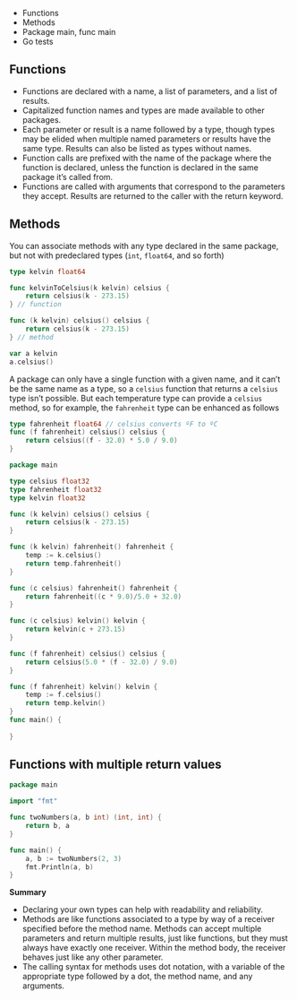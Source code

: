- Functions
- Methods
- Package main, func main
- Go tests
## Functions
- Functions are declared with a name, a list of parameters, and a list of results. 
- Capitalized function names and types are made available to other packages. 
- Each parameter or result is a name followed by a type, though types may be elided when multiple named parameters or results have the same type. Results can also be listed as types without names. 
- Function calls are prefixed with the name of the package where the function is declared, unless the function is declared in the same package it’s called from. 
- Functions are called with arguments that correspond to the parameters they accept. Results are returned to the caller with the return keyword.
## Methods
You can associate methods with any type declared in the same package, but not with predeclared types (`int`, `float64`, and so forth)

```go
type kelvin float64

func kelvinToCelsius(k kelvin) celsius { 
	return celsius(k - 273.15) 
} // function

func (k kelvin) celsius() celsius { 
	return celsius(k - 273.15) 
} // method

var a kelvin
a.celsius()
```

A package can only have a single function with a given name, and it can’t be the same name as a type, so a `celsius` function that returns a `celsius` type isn’t possible. But each temperature type can provide a `celsius` method, so for example, the `fahrenheit` type can be enhanced as follows

```go
type fahrenheit float64 // celsius converts ºF to ºC 
func (f fahrenheit) celsius() celsius { 
	return celsius((f - 32.0) * 5.0 / 9.0) 
}
```

```go
package main

type celsius float32
type fahrenheit float32
type kelvin float32

func (k kelvin) celsius() celsius {
	return celsius(k - 273.15)
}

func (k kelvin) fahrenheit() fahrenheit {
	temp := k.celsius()
	return temp.fahrenheit()
}

func (c celsius) fahrenheit() fahrenheit {
	return fahrenheit((c * 9.0)/5.0 + 32.0)
}

func (c celsius) kelvin() kelvin {
	return kelvin(c + 273.15)
}

func (f fahrenheit) celsius() celsius {
	return celsius(5.0 * (f - 32.0) / 9.0)
}

func (f fahrenheit) kelvin() kelvin {
	temp := f.celsius()
	return temp.kelvin()
}
func main() {
    
}
```

## Functions with multiple return values
```go
package main

import "fmt"

func twoNumbers(a, b int) (int, int) {
	return b, a
}

func main() {
	a, b := twoNumbers(2, 3)
	fmt.Println(a, b)
}
```

**Summary**
- Declaring your own types can help with readability and reliability. 
- Methods are like functions associated to a type by way of a receiver specified before the method name. Methods can accept multiple parameters and return multiple results, just like functions, but they must always have exactly one receiver. Within the method body, the receiver behaves just like any other parameter. 
- The calling syntax for methods uses dot notation, with a variable of the appropriate type followed by a dot, the method name, and any arguments.